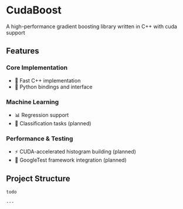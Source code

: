 # CudaBoost

A high-performance gradient boosting library written in C++ with cuda support

## Features

### Core Implementation
- 🚀 Fast C++ implementation
- 🐍 Python bindings and interface

### Machine Learning
- 📊 Regression support
- 🔄 Classification tasks (planned)

### Performance & Testing
- ⚡ CUDA-accelerated histogram building (planned)
- 🧪 GoogleTest framework integration (planned)

## Project Structure

```
todo

---


